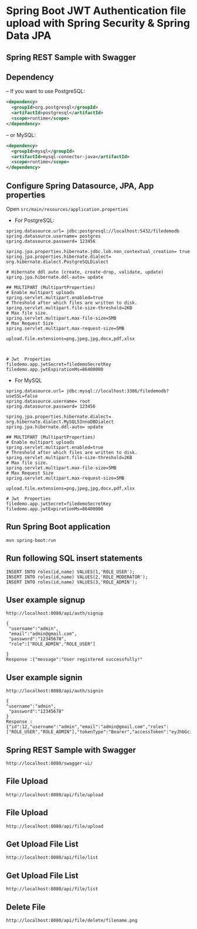 # Spring Boot JWT Authentication file upload  with Spring Security & Spring Data JPA
## Spring REST Sample with Swagger


## Dependency
– If you want to use PostgreSQL:
```xml
<dependency>
  <groupId>org.postgresql</groupId>
  <artifactId>postgresql</artifactId>
  <scope>runtime</scope>
</dependency>
```
– or MySQL:
```xml
<dependency>
  <groupId>mysql</groupId>
  <artifactId>mysql-connector-java</artifactId>
  <scope>runtime</scope>
</dependency>
```
## Configure Spring Datasource, JPA, App properties
Open `src/main/resources/application.properties`
- For PostgreSQL:
```
spring.datasource.url= jdbc:postgresql://localhost:5432/filedemodb
spring.datasource.username= postgres
spring.datasource.password= 123456

spring.jpa.properties.hibernate.jdbc.lob.non_contextual_creation= true
spring.jpa.properties.hibernate.dialect= org.hibernate.dialect.PostgreSQLDialect

# Hibernate ddl auto (create, create-drop, validate, update)
spring.jpa.hibernate.ddl-auto= update

## MULTIPART (MultipartProperties)
# Enable multipart uploads
spring.servlet.multipart.enabled=true
# Threshold after which files are written to disk.
spring.servlet.multipart.file-size-threshold=2KB
# Max file size.
spring.servlet.multipart.max-file-size=5MB
# Max Request Size
spring.servlet.multipart.max-request-size=5MB

upload.file.extensions=png,jpeg,jpg,docx,pdf,xlsx



# Jwt  Properties
filedemo.app.jwtSecret=filedemoSecretKey
filedemo.app.jwtExpirationMs=86400000
```
- For MySQL
```
spring.datasource.url= jdbc:mysql://localhost:3306/filedemodb?useSSL=false
spring.datasource.username= root
spring.datasource.password= 123456

spring.jpa.properties.hibernate.dialect= org.hibernate.dialect.MySQL5InnoDBDialect
spring.jpa.hibernate.ddl-auto= update

## MULTIPART (MultipartProperties)
# Enable multipart uploads
spring.servlet.multipart.enabled=true
# Threshold after which files are written to disk.
spring.servlet.multipart.file-size-threshold=2KB
# Max file size.
spring.servlet.multipart.max-file-size=5MB
# Max Request Size
spring.servlet.multipart.max-request-size=5MB

upload.file.extensions=png,jpeg,jpg,docx,pdf,xlsx

# Jwt  Properties
filedemo.app.jwtSecret=filedemoSecretKey
filedemo.app.jwtExpirationMs=86400000
```
## Run Spring Boot application
```
mvn spring-boot:run
```

## Run following SQL insert statements
```
INSERT INTO roles(id,name) VALUES(1,'ROLE_USER');
INSERT INTO roles(id,name) VALUES(2,'ROLE_MODERATOR');
INSERT INTO roles(id,name) VALUES(3,'ROLE_ADMIN');
```

## User example signup
```
http://localhost:8080/api/auth/signup
   
{ 
 "username":"admin",
 "email":"admin@gmail.com",
 "password":"12345678",
 "role":["ROLE_ADMIN","ROLE_USER"]
 
}
Response :{"message":"User registered successfully!"
```


## User example signin
```
http://localhost:8080/api/auth/signin
   
{
"username":"admin",
 "password":"12345678"
}
Response :{"id":12,"username":"admin","email":"admin@gmail.com","roles":["ROLE_USER","ROLE_ADMIN"],"tokenType":"Bearer","accessToken":"eyJhbGciOiJIUzUxMiJ9.eyJzdWIiOiJhZG1pbiIsImlhdCI6MTYxMDMwNjU3OCwiZXhwIjoxNjEwMzkyOTc4fQ.w_9OpC2kwdBUvGOK7A6xEzpmxqNZHwtvM0uKABYb3EOspYdHOH35x8IbH0KFomzZQlZmyUczoiZoZNB8d2rhmQ"}
```

## Spring REST Sample with Swagger
```
http://localhost:8080/swagger-ui/
```


## File Upload  
```
http://localhost:8080/api/file/upload
```


## File Upload 
```
http://localhost:8080/api/file/upload
```


## Get Upload File List
```
http://localhost:8080/api/file/list
```
## Get Upload File List
```
http://localhost:8080/api/file/list

```


## Delete File 
```
http://localhost:8080/api/file/delete/filename.png
```


